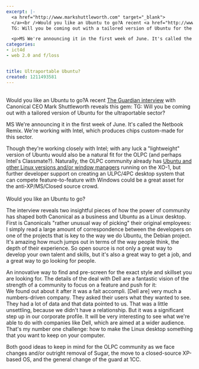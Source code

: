 ```yaml
---
excerpt: |-
  <a href="http://www.markshuttleworth.com" target="_blank">
  </a><br />Would you like an Ubuntu to go?A recent <a href="http://www.guardian.co.uk/technology/2008/may/22/internet.software">The Guardian interview</a> with Canonical CEO Mark Shuttleworth reveals this gem:
  TG: Will you be coming out with a tailored version of Ubuntu for the ultraportable sector?

  <p>MS We're announcing it in the first week of June. It's called the Netbook Remix. We're working with Intel, which produces chips custom-made for this sector.</p>
categories:
- ict4d
- web 2.0 and f/loss


title: Ultraportable Ubuntu?
created: 1211493581
---
```

<a href="http://www.markshuttleworth.com" target="_blank">
</a><br />Would you like an Ubuntu to go?A recent <a href="http://www.guardian.co.uk/technology/2008/may/22/internet.software">The Guardian interview</a> with Canonical CEO Mark Shuttleworth reveals this gem:
TG: Will you be coming out with a tailored version of Ubuntu for the ultraportable sector?

<p>MS We're announcing it in the first week of June. It's called the Netbook Remix. We're working with Intel, which produces chips custom-made for this sector.</p>

<p>Though they're working closely with Intel; with any luck a "lightweight" version of Ubuntu would also be a natural fit for the OLPC (and perhaps Intel's Classmate?).  Naturally, the OLPC community already has <a href="http://olpcnews.com/forum/index.php?board=68.0">Ubuntu and other Linux versions and/or window managers</a> running on the XO-1, but further developer support on creating an ULPC/4PC desktop system that can compete feature-to-feature with Windows could be a great asset for the anti-XP/MS/Closed source crowd.<a href="http://www.ubuntu.com" target="_blank"><br />
</a><br />Would you like an Ubuntu to go?</p>

<p>The interview reveals two insightful pieces of how the power of community has shaped both Canonical as a business and Ubuntu as a Linux desktop.  First is Canonicals "rather unusual way of picking" their original employees: <br />
I simply read a large amount of correspondence between the developers on one of the projects that is key to the way we do Ubuntu, the Debian project. It's amazing how much jumps out in terms of the way people think, the depth of their experience. So open source is not only a great way to develop your own talent and skills, but it's also a great way to get a job, and a great way to go looking for people.</p>

<p>An innovative way to find and pre-screen for the exact style and skillset you are looking for.  The details of the deal with Dell are a fantastic vision of the strength of a community to focus on a feature and push for it:<br />
We found out about it after it was a fait accompli. [Dell are] very much a numbers-driven company. They asked their users what they wanted to see. They had a lot of data and that data pointed to us. That was a little unsettling, because we didn't have a relationship. But it was a significant step up in our corporate profile. It will be very interesting to see what we're able to do with companies like Dell, which are aimed at a wider audience. That's my number one challenge: how to make the Linux desktop something that you want to keep on your computer.</p>

<p>Both good ideas to keep in mind for the OLPC community as we face changes and/or outright removal of Sugar, the move to a closed-source XP-based OS, and the general change of the guard at 1CC.</p>
